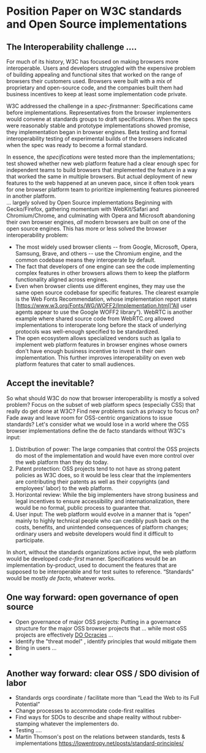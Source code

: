 # Position Paper on W3C standards and Open Source implementations

## The Interoperability challenge ....
For much of its history, W3C has  focused on making browsers more interoperable.  Users and  developers struggled with the expensive problem of building appealing and functional sites that worked on the range of browsers their customers used.  Browsers were built with a mix of proprietary and open-source code, and  the companies built them had business incentives to keep at least some implementation code private.

W3C addressed the challenge in a *spec-first*manner:  Specifications came before implementations. Representatives from the browser implementers would convene at standards groups to draft specifications.  When the specs were reasonably stable and prototype implementations showed promise, they implementation began in browser engines. Beta testing and formal interoperability testing of experimental builds of the browsers indicated when the spec was ready to become a formal standard. 

 In essence, the *specifications* were tested more than the implementations; test showed whether new web platform feature had a clear enough spec for independent  teams to build browsers that implemented the feature in a way that worked the same in multiple browsers. But actual deployment of new features to the web happened at an uneven pace, since it often took years for one browser platform team to prioritize implementing features pioneered in another platform.  
... largely solved by Open Source implementations
Beginning with Gecko/Firefox, gathering momentum with WebKit/Safari and Chromium/Chrome,  and culminating with Opera and Microsoft abandoning their own browser engines, *all* modern browsers are built on one of the open source engines.  This has more or less solved the browser interoperability problem:
* The most widely used browser clients -- from Google, Microsoft, Opera, Samsung, Brave, and others -- use the Chromium engine, and the common codebase means they interoperate by default.
* The fact that developers of one engine can see the code implementing complex features in other browsers allows them to keep the platform functionality aligned across engines.
* Even when browser clients use different engines, they may use the same open source codebase for specific features.  The clearest example is the Web Fonts Recommendation, whose implementation report states [https://www.w3.org/Fonts/WG/WOFF2/Implementation.html]”All user agents appear to use the Google WOFF2 library”).  WebRTC is another example where shared source code from WebRTC.org allowed implementations to interoperate long before the stack of underlying protocols was well-enough specified to be standardized.
* The open ecosystem allows specialized vendors such as Igalia to implement web platform features in browser engines whose owners don't have enough business incentive to invest in their own implementation.  This further improves interoperability on even web platform features that cater to small audiences.

## Accept the inevitable?
So what should W3C do now that browser interoperability is mostly a solved problem?  Focus on the subset of web platform specs (especially CSS) that really do get done at W3C?  Find new problems such as privacy to focus on? Fade away and leave room for OSS-centric organizations to issue standards?  Let's consider what we would lose in a world where the OSS browser implementations define the de facto standards without W3C's input:
1. Distribution of power: The large companies that control the OSS projects do most of the implementation and would have even more control over the web platform than they do today.
2. Patent protection:  OSS projects tend to not have as strong patent policies as W3C does, so it would be less clear that the implementers are contributing their patents as well as their copyrights (and employees’ labor) to the web platform.
3. Horizontal review: While the big implementers have strong business and legal incentives to ensure accessibility and internationalization, there would be no formal, public process to guarantee that.
4. User input: The web platform would evolve in a manner that is “open” mainly to highly technical people who can credibly push back on the costs, benefits, and unintended consequences of platform changes; ordinary users and website developers would find it difficult to participate.

In short, without the standards organizations  active input, the web platform would be developed *code-first* manner. Specifications would be an implementation by-product, used to document the features that are supposed to be interoperable and for test suites to reference.  “Standards” would   be mostly *de facto*, whatever works.

## One way forward: open governance of open source
* Open governance of major OSS projects: Putting in a governance structure for the major OSS browser projects that  ... while most oSS projects are effectively [DO Ocracies](https://communitywiki.org/wiki/DoOcracy) ...
* Identify the "threat model" , identify principles that would mitigate them
* Bring in users … 
* 
## Another way forward:  clear OSS / SDO division of labor

* Standards orgs coordinate / facilitate more than “Lead the Web to its Full Potential”
* Change processes to accommodate code-first realities
* Find ways for SDOs to describe and shape reality without rubber-stamping whatever the implementers do.
* Testing ....
* Martin Thomson's post on the relations between standards, tests & implementations  https://lowentropy.net/posts/standard-principles/




